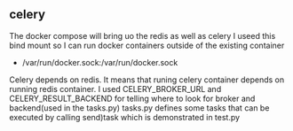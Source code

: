 ## celery
The docker compose will bring uo the redis as well as celery 
I useed this bind mount so I can run docker containers outside of the existing container
- /var/run/docker.sock:/var/run/docker.sock

Celery depends on redis. It means that runing celery container depends on running redis container.
I used CELERY_BROKER_URL  and CELERY_RESULT_BACKEND for telling where to look for broker and backend(used in the tasks.py)
tasks.py defines some tasks that can be executed by calling send)task which is demonstrated in test.py

